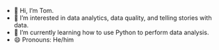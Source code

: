 - 👋 Hi, I’m Tom.
- 👀 I’m interested in data analytics, data quality, and telling stories with data.
- 🌱 I’m currently learning how to use Python to perform data analysis.
- 😄 Pronouns: He/him

<!---
tchiverton/tchiverton is a ✨ special ✨ repository because its `README.md` (this file) appears on your GitHub profile.
You can click the Preview link to take a look at your changes.
--->
